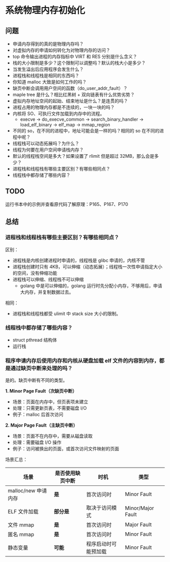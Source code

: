 # 系统物理内存初始化

## 问题

- 申请内存得到的真的是物理内存吗？
- 对虚拟内存的申请如何转化为对物理内存的访问？
- top 命令输出进程的内存指标中 VIRT 和 RES 分别是什么含义？
- 栈的大小限制是多少？这个限制可以调整吗？默认的栈大小是多少？
- 当发生溢出后应用程序会发生什么？
- 进程栈和线程栈是相同的东西吗？
- 你知道 malloc 大致是如何工作的吗？
- 缺页中断会调用用户空间的函数（do_user_addr_fault）？
- maple tree 是什么？相比红黑树 + 双向链表有什么优势劣势？
- 虚拟内存地址空间的起始、结束地址是什么？是连贯的吗？
- 进程占用的物理内存都是不连续的，一块一块的吗？
- 内核将 SO、可执行文件加载到内存中的流程。
  - execve -> do_execve_common -> search_binary_handler -> load_elf_binary -> elf_map -> mmap_region
- 不同的 so，在不同的进程中，地址可能会是一样的吗？相同的 so 在不同的进程中呢？
- 线程栈可以动态拓展吗？为什么？
- 线程为何要在用户空间申请栈内存？
- 默认的线程栈空间是多大？如果设置了 rlimit 但是超过 32MB，那么会是多少？
- 进程栈和线程栈有哪些主要区别？有哪些相同点？
- 线程栈中都存储了哪些内容？

## TODO

运行书本中的示例并查看原代码了解原理：P165、P167、P170


## 总结

### 进程栈和线程栈有哪些主要区别？有哪些相同点？

区别：

- 进程栈是内核创建进程时申请的，线程栈是 glibc 申请的，内核不管
- 进程栈创建时只有 4KB，可以伸缩（动态拓展）；线程栈一次性申请指定大小的空间，没有伸缩功能
- 进程栈可以伸缩、线程栈不可以伸缩
  - golang 中是可以伸缩的，golang 运行时先分配小内存，不够用后，申请大内存，并复制数据过去。

相同：

- 进程栈和线程栈都受 ulimit 中 stack size 大小的限制。

### 线程栈中都存储了哪些内容？

- struct pthread 结构体
- 运行栈


### 程序申请内存后使用内存和内核从硬盘加载 elf 文件的内容到内存，都是通过缺页中断来处理的吗？

是的。缺页中断有不同的类型。

**1. Minor Page Fault（次缺页中断）**

- 场景：页面在内存中，但页表项未建立
- 处理：只需更新页表，不需要磁盘 I/O
- 例子：malloc 后首次访问

**2. Major Page Fault（主缺页中断）**

- 场景：页面不在内存中，需要从磁盘读取
- 处理：需要磁盘 I/O 操作
- 例子：访问被换出的页面，或首次访问文件映射的页面

场景汇总：

| 场景 | 是否使用缺页中断 | 时机 | 类型 |
|------|------------------|------|------|
| malloc/new 申请内存 | **是** | 首次访问时 | Minor Fault |
| ELF 文件加载 | **部分是** | 取决于访问模式 | Minor/Major Fault |
| 文件 mmap | **是** | 首次访问时 | Major Fault |
| 匿名 mmap | **是** | 首次访问时 | Minor Fault |
| 静态变量 | **可能** | 程序启动时可能预加载 | Minor Fault |
